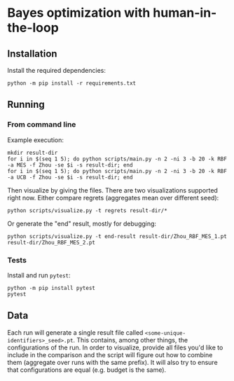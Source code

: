# Bayes optimization with human-in-the-loop

## Installation

Install the required dependencies:

```
python -m pip install -r requirements.txt
```

## Running

### From command line

Example execution:

```
mkdir result-dir
for i in $(seq 1 5); do python scripts/main.py -n 2 -ni 3 -b 20 -k RBF -a MES -f Zhou -se $i -s result-dir; end
for i in $(seq 1 5); do python scripts/main.py -n 2 -ni 3 -b 20 -k RBF -a UCB -f Zhou -se $i -s result-dir; end
```

Then visualize by giving the files. There are two visualizations supported right now.
Either compare regrets (aggregates mean over different seed):

```
python scripts/visualize.py -t regrets result-dir/*
```

Or generate the "end" result, mostly for debugging:

```
python scripts/visualize.py -t end-result result-dir/Zhou_RBF_MES_1.pt result-dir/Zhou_RBF_MES_2.pt
```

### Tests

Install and run `pytest`:

```
python -m pip install pytest
pytest
```

## Data

Each run will generate a single result file called
`<some-unique-identifiers>_seed>.pt`. This contains, among other things, the
configurations of the run. In order to visualize, provide all files you'd like
to include in the comparison and the script will figure out how to combine them
(aggregate over runs with the same prefix). It will also try to ensure that
configurations are equal (e.g. budget is the same).
